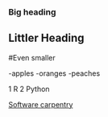 ### Big heading
## Littler Heading
#Even smaller

-apples
-oranges
-peaches

1 R
2 Python

[Software carpentry](http://www.software-carpentry.org)

